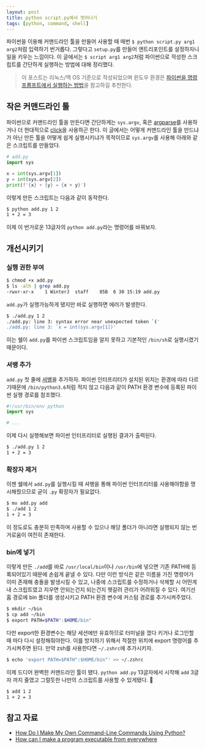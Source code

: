 ```yaml
---
layout: post
title: python script.py에서 벗어나기
tags: [python, command, shell]
---
```


파이썬을 이용해 커맨드라인 툴을 만들어 사용할 때 매번 `$ python script.py arg1 arg2`처럼 입력하기 번거롭다. 그렇다고 `setup.py`를 만들어 엔트리포인트를 설정하자니 일을 키우는 느낌이다. 이 글에서는 `$ script arg1 arg2`처럼 파이썬으로 작성한 스크립트를 간단하게 실행하는 방법에 대해 정리했다.

> 이 포스트는 리눅스/맥 OS 기준으로 작성되었으며 윈도우 환경은 [파이썬을 명령 프롬프트에서 실행하는 방법](https://soooprmx.com/archives/6471)을 참고하길 추천한다.

## 작은 커맨드라인 툴

파이썬으로 커맨드라인 툴을 만든다면 간단하게는 `sys.argv`, 혹은 [argparse](https://docs.python.org/3/library/argparse.html)를 사용하거나 더 현대적으로 [click](http://click.pocoo.org/6/)을 사용하곤 한다. 이 글에서는 어떻게 커맨드라인 툴을 만드냐가 아닌 만든 툴을 어떻게 쉽게 실행시키냐가 목적이므로 `sys.argv`를 사용해 아래와 같은 스크립트를 만들었다.

```python
# add.py
import sys

x = int(sys.argv[1])
y = int(sys.argv[2])
print(f'{x} + {y} = {x + y}')
```

이렇게 만든 스크립트는 다음과 같이 동작한다.

```bash
$ python add.py 1 2
1 + 2 = 3
```

이제 이 번거로운 13글자의 `python add.py`라는 명령어를 바꿔보자.

## 개선시키기

### 실행 권한 부여

```bash
$ chmod +x add.py
$ ls -alh | grep add.py
-rwxr-xr-x    1 WinterJ  staff    85B  6 30 15:19 add.py
```

`add.py`가 실행가능하게 됐지만 바로 실행하면 에러가 발생한다.

```bash
$ ./add.py 1 2
./add.py: line 3: syntax error near unexpected token `('
./add.py: line 3: `x = int(sys.argv[1])'
```

이는 쉘이 `add.py`를 파이썬 스크립트임을 알지 못하고 기본적인 `/bin/sh`로 실행시켰기 때문이다.

### 셔뱅 추가

`add.py` 첫 줄에 [셔뱅](https://ko.wikipedia.org/wiki/셔뱅)을 추가하자. 파이썬 인터프리터가 설치된 위치는 환경에 따라 다르기때문에 `/bin/python3.6`처럼 적지 않고 다음과 같이 PATH 환경 변수에 등록된 파이썬 실행 경로를 참조했다.

```python
#!/usr/bin/env python
import sys

# ...
```

이제 다시 실행해보면 파이썬 인터프리터로 실행된 결과가 출력된다.

```bash
$ ./add.py 1 2
1 + 2 = 3
```

### 확장자 제거

이젠 쉘에서 `add.py`를 실행시킬 때 셔뱅을 통해 파이썬 인터프리터를 사용해야함을 명시해줬으므로 굳이 `.py` 확장자가 필요없다.

```bash
$ mv add.py add
$ ./add 1 2
1 + 2 = 3
```

이 정도로도 충분히 만족하며 사용할 수 있으나 해당 폴더가 아니라면 실행되지 않는 번거로움이 여전히 존재한다.

### bin에 넣기

이렇게 만든 `./add`를 바로 `/usr/local/bin`이나 `/usr/bin`에 넣으면 기존 PATH에 등록되어있기 때문에 손쉽게 끝낼 수 있다. 다만 이런 방식은 같은 이름을 가진 명령어가 이미 존재해 충돌을 발생시킬 수 있고, 나중에 스크립트를 수정하거나 삭제할 시 어떤게 내 스크립트였고 지우면 안되는건지 되는건지 헷갈려 관리가 어려워질 수 있다. 여기선 홈 경로에 bin 폴더를 생성시키고 PATH 환경 변수에 커스텀 경로를 추가시켜주었다.

```bash
$ mkdir ~/bin
$ cp add ~/bin
$ export PATH=$PATH":$HOME/bin"
```

다만 export한 환경변수는 해당 세션에만 유효하므로 터미널을 껐다 키거나 로그인할 때 마다 다시 설정해줘야한다. 이를 방지하기 위해서 적절한 위치에 export 명령어를 추가시켜주면 된다. 만약 zsh를 사용한다면 `~/.zshrc`에 추가시키자.

```bash
$ echo 'export PATH=$PATH":$HOME/bin"' >> ~/.zshrc
```

이제 드디어 완벽한 커맨드라인 툴이 됐다. `python add.py` 13글자에서 시작해 `add` 3글자 까지 줄였고 그럴듯한 나만의 스크립트를 사용할 수 있게됐다. 🎉

```bash
$ add 1 2
1 + 2 = 3
```

## 참고 자료

- [How Do I Make My Own Command-Line Commands Using Python?](https://dbader.org/blog/how-to-make-command-line-commands-with-python)
- [How can I make a program executable from everywhere](https://unix.stackexchange.com/questions/3809/how-can-i-make-a-program-executable-from-everywhere)

